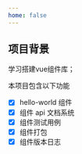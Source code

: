 ```yaml
---
home: false
---
```


## 项目背景

学习搭建vue组件库；

本项目包含以下功能

- [x] hello-world 组件
- [x] 组件 api 文档系统
- [x] 组件测试用例
- [x] 组件打包
- [x] 组件版本日志
